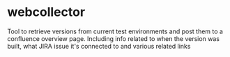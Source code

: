 # webcollector

Tool to retrieve versions from current test environments and post them to a confluence overview page.
Including info related to when the version was built, what JIRA issue it's connected to and various related links
